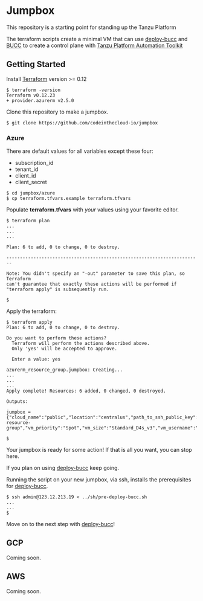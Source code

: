 # Jumpbox

This repository is a starting point for standing up the Tanzu Platform

The terraform scripts create a minimal VM that can use
[deploy-bucc](https://github.com/dashaun-cloud/deploy-bucc)
and
[BUCC](https://github.com/starkandwayne/bucc)
to create a control plane with
[Tanzu Platform Automation Toolkit](https://docs.pivotal.io/platform-automation/v4.3/index.html)



## Getting Started

Install [Terraform](https://www.terraform.io/downloads.html) version >= 0.12
```
$ terraform -version
Terraform v0.12.23
+ provider.azurerm v2.5.0
```

Clone this repository to make a jumpbox.

```
$ git clone https://github.com/codeinthecloud-io/jumpbox
```

### Azure

There are default values for all variables except these four:

- subscription_id
- tenant_id
- client_id
- client_secret

```
$ cd jumpbox/azure
$ cp terraform.tfvars.example terraform.tfvars
```

Populate **terraform.tfvars** with *your* values using your favorite editor.

```
$ terraform plan
...
...
...

Plan: 6 to add, 0 to change, 0 to destroy.

------------------------------------------------------------------------

Note: You didn't specify an "-out" parameter to save this plan, so Terraform
can't guarantee that exactly these actions will be performed if
"terraform apply" is subsequently run.

$
```

Apply the terraform:

```
$ terraform apply
Plan: 6 to add, 0 to change, 0 to destroy.

Do you want to perform these actions?
  Terraform will perform the actions described above.
  Only 'yes' will be accepted to approve.

  Enter a value: yes

azurerm_resource_group.jumpbox: Creating...
...
...
...
Apply complete! Resources: 6 added, 0 changed, 0 destroyed.

Outputs:

jumpbox = {"cloud_name":"public","location":"centralus","path_to_ssh_public_key":"~/.ssh/id_rsa.pub","public_ip":"123.12.213.19","resource_group_name":"jumpbox-resource-group","vm_priority":"Spot","vm_size":"Standard_D4s_v3","vm_username":"admin"}

$
```

Your jumpbox is ready for some action!  If that is all you want, you can stop here.

If you plan on using [deploy-bucc]() keep going.

Running the script on your new jumpbox, via ssh, installs the prerequisites for [deploy-bucc]().

```
$ ssh admin@123.12.213.19 < ../sh/pre-deploy-bucc.sh
...
...
$
```

Move on to the next step with [deploy-bucc](https://github.com/codeinthecloud-io/deploy-bucc)!

## GCP

Coming soon.

## AWS

Coming soon.